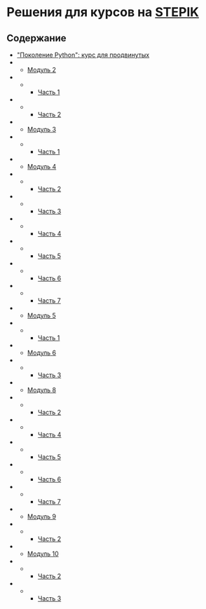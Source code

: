 # Решения для курсов на [STEPIK](https://stepik.org/)

## Содержание
- ["Поколение Python": курс для продвинутых](https://stepik.org/course/68343/syllabus)
- - [Модуль 2](/course_86343/module_2)
- - - [Часть 1](/course_86343/module_2/part_1)
- - - [Часть 2](/course_86343/module_2/part_2)
- - [Модуль 3](/course_86343/module_3)
- - - [Часть 1](/course_86343/module_3/part_1)
- - [Модуль 4](/course_86343/module_4)
- - - [Часть 2](/course_86343/module_4/part_2)
- - - [Часть 3](/course_86343/module_4/part_3)
- - - [Часть 4](/course_86343/module_4/part_4)
- - - [Часть 5](/course_86343/module_4/part_5)
- - - [Часть 6](/course_86343/module_4/part_6)
- - - [Часть 7](/course_86343/module_4/part_7)
- - [Модуль 5](/course_86343/module_5)
- - - [Часть 1](/course_86343/module_5/part_1)
- - [Модуль 6](/course_86343/module_6)
- - - [Часть 3](/course_86343/module_6/part_3)
- - [Модуль 8](/course_86343/module_8)
- - - [Часть 2](/course_86343/module_8/part_2)
- - - [Часть 4](/course_86343/module_8/part_4)
- - - [Часть 5](/course_86343/module_8/part_5)
- - - [Часть 6](/course_86343/module_8/part_6)
- - - [Часть 7](/course_86343/module_8/part_7)
- - [Модуль 9](/course_86343/module_9)
- - - [Часть 2](/course_86343/module_9/part_2)
- - [Модуль 10](/course_86343/module_10)
- - - [Часть 2](/course_86343/module_10/part_2)
- - - [Часть 3](/course_86343/module_10/part_3)
